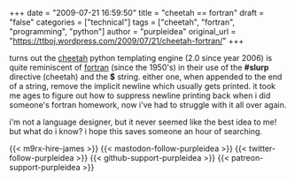 +++
date = "2009-07-21 16:59:50"
title = "cheetah == fortran"
draft = "false"
categories = ["technical"]
tags = ["cheetah", "fortran", "programming", "python"]
author = "purpleidea"
original_url = "https://ttboj.wordpress.com/2009/07/21/cheetah-fortran/"
+++

turns out the <a href="http://www.cheetahtemplate.org/">cheetah</a> python templating engine (2.0 since year 2006) is quite reminiscent of <a href="http://en.wikipedia.org/wiki/Fortran">fortran</a> (since the 1950's) in their use of the <strong>#slurp</strong> directive (cheetah) and the <strong>$</strong> string. either one, when appended to the end of a string, remove the implicit newline which usually gets printed. it took me ages to figure out how to suppress newline printing back when i did someone's fortran homework, now i've had to struggle with it all over again.

i'm not a language designer, but it never seemed like the best idea to me! but what do i know? i hope this saves someone an hour of searching.

{{< m9rx-hire-james >}}
{{< mastodon-follow-purpleidea >}}
{{< twitter-follow-purpleidea >}}
{{< github-support-purpleidea >}}
{{< patreon-support-purpleidea >}}
